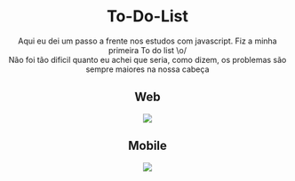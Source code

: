 <div align="center">
<h1> To-Do-List </h1>
Aqui eu dei um passo a frente nos estudos com javascript. Fiz a minha primeira To do list \o/ <br />
  Não foi tão dificil quanto eu achei que seria, como dizem, os problemas são sempre maiores na nossa cabeça
</div>

<div align="center">
  <h2>Web</h2>
  <img src="https://github.com/LenonFelipe/To-Do-List/assets/86318052/11b21b80-72c8-4300-b435-00fb836a90f7" />
</div>

<div align="center">
  <h2>Mobile</h2>
  <img src="https://github.com/LenonFelipe/To-Do-List/assets/86318052/0662fbe9-3c25-4adb-88d4-7dd8832d6778" />
</div>
